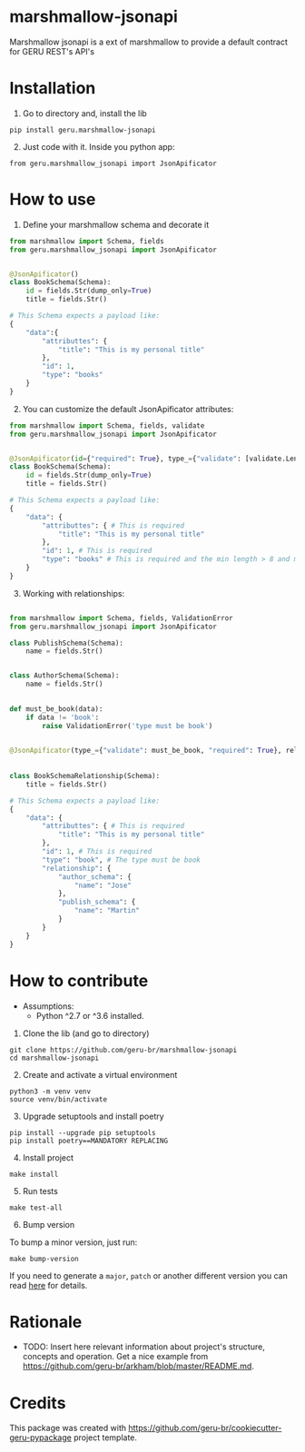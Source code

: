 marshmallow-jsonapi
===================

Marshmallow jsonapi is a ext of marshmallow to provide a default contract for GERU REST's API's


Installation
============

1. Go to directory and, install the lib

```
pip install geru.marshmallow-jsonapi
```

2. Just code with it. Inside you python app:

```
from geru.marshmallow_jsonapi import JsonApificator
```

How to use
=================

1. Define your marshmallow schema and decorate it

```python
from marshmallow import Schema, fields
from geru.marshmallow_jsonapi import JsonApificator 


@JsonApificator()
class BookSchema(Schema):
    id = fields.Str(dump_only=True)
    title = fields.Str()

# This Schema expects a payload like:
{
    "data":{
        "attributtes": {
            "title": "This is my personal title"
        },
        "id": 1,
        "type": "books"
    }
}

```

2. You can customize the default JsonApificator attributes:

```python
from marshmallow import Schema, fields, validate
from geru.marshmallow_jsonapi import JsonApificator 


@JsonApificator(id={"required": True}, type_={"validate": [validate.Length(min=8, max=200)]}, attributes={"required": True})
class BookSchema(Schema):
    id = fields.Str(dump_only=True)
    title = fields.Str()

# This Schema expects a payload like:
{
    "data": {
        "attributtes": { # This is required
            "title": "This is my personal title"
        },
        "id": 1, # This is required
        "type": "books" # This is required and the min length > 8 and max length < 200
    }
}
```

3. Working with relationships:

```python

from marshmallow import Schema, fields, ValidationError
from geru.marshmallow_jsonapi import JsonApificator 

class PublishSchema(Schema):
    name = fields.Str()


class AuthorSchema(Schema):
    name = fields.Str()

    
def must_be_book(data):
    if data != 'book':
        raise ValidationError('type must be book')
        

@JsonApificator(type_={"validate": must_be_book, "required": True}, relationship=[{"relationship": AuthorSchema,
                                                                                   "extra_kwargs": {"required": True}},
                                                                                  {"relationship": PublishSchema}])
class BookSchemaRelationship(Schema):
    title = fields.Str()

# This Schema expects a payload like:
{
    "data": {
        "attributtes": { # This is required
            "title": "This is my personal title"
        },
        "id": 1, # This is required
        "type": "book", # The type must be book 
        "relationship": {
            "author_schema": {
                "name": "Jose"
            },
            "publish_schema": {
                "name": "Martin"
            }
        }
    }
}

```

How to contribute
=================

* Assumptions:
  * Python ^2.7 or ^3.6 installed.

1. Clone the lib (and go to directory)

```
git clone https://github.com/geru-br/marshmallow-jsonapi
cd marshmallow-jsonapi
```

2. Create and activate a virtual environment

```
python3 -m venv venv
source venv/bin/activate
```

3. Upgrade setuptools and install poetry

```
pip install --upgrade pip setuptools
pip install poetry==MANDATORY REPLACING
```

4. Install project

```
make install
```

5. Run tests

```
make test-all
```

6. Bump version

To bump a minor version, just run:

```
make bump-version
```

If you need to generate a `major`, `patch` or another different version you can read [here](https://poetry.eustace.io/docs/cli/#version) for details.


Rationale
=========

* TODO: Insert here relevant information about project's structure, concepts and operation. Get a nice example from https://github.com/geru-br/arkham/blob/master/README.md.


Credits
=======

This package was created with https://github.com/geru-br/cookiecutter-geru-pypackage project template.
